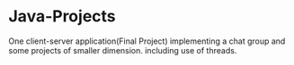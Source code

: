 # Java-Projects
One client-server application(Final Project) implementing a chat group and some projects of smaller dimension. including use of threads.

